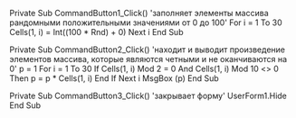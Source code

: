 ﻿Private Sub CommandButton1_Click()
'заполняет элементы массива рандомными положительными значениями от 0 до 100'
For i = 1 To 30
Cells(1, i) = Int((100 * Rnd) + 0)
Next i
End Sub

Private Sub CommandButton2_Click()
'находит и выводит произведение элементов массива, которые являются четными и не оканчиваются на 0'
p = 1
For i = 1 To 30
If Cells(1, i) Mod 2 = 0 And Cells(1, i) Mod 10 <> 0 Then
p = p * Cells(1, i)
End If
Next i
MsgBox (p)
End Sub

Private Sub CommandButton3_Click()
'закрывает форму'
UserForm1.Hide
End Sub